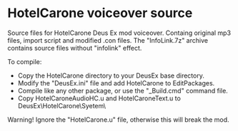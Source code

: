 # HotelCarone voiceover source
Source files for HotelCarone Deus Ex mod voiceover. Containg original mp3 files, import script and modified .con files.
The "InfoLink.7z" archive contains source files without "infolink" effect.


To compile:
* Copy the HotelCarone directory to your DeusEx base directory.
* Modify the "DeusEx.ini" file and add HotelCarone to EditPackages.
* Compile like any other package, or use the "_Build.cmd" command file.
* Copy HotelCaroneAudioHC.u and HotelCaroneText.u to DeusEx\HotelCarone\Syetem\

Warning! Ignore the "HotelCarone.u" file, otherwise this will break the mod.
